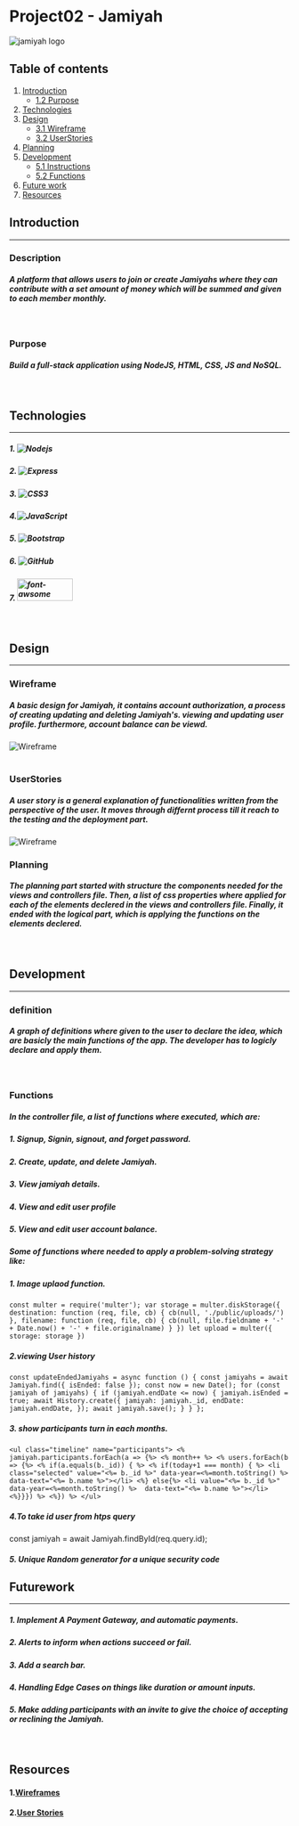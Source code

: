 
# Project02 - Jamiyah
<img src="../Project2-Jamiyah/public/imgs/Jamiyah.png" alt="jamiyah logo" style="align-content=center">


## Table of contents
1. [Introduction](##Introduction)
    * [1.2 Purpose](###Purpose)
2. [Technologies](###Technologies)
3. [Design](##Design)
    * [3.1 Wireframe](###Wireframe)
    * [3.2 UserStories](###UserStories)
4. [Planning](##Planning)
5. [Development](##Development)
    * [5.1 Instructions](##Instructions)
    * [5.2 Functions](##Functions)
6. [Future work](##Futurework)
7. [Resources](##Resources)


## Introduction
<hr>

### Description
##### A platform that allows users to join or create Jamiyahs where they can contribute with a set amount of money which will be summed and given to each member monthly.
<br>

### Purpose
##### Build a full-stack application using NodeJS, HTML, CSS, JS and NoSQL.
<br>

## Technologies
<hr>

##### 1. ![Nodejs](https://img.shields.io/badge/Node.js-339933?style=for-the-badge&logo=nodedotjs&logoColor=white)

##### 2. ![Express](https://img.shields.io/badge/Express.js-000000?style=for-the-badge&logo=express&logoColor=white)
##### 3. ![CSS3](https://img.shields.io/badge/css3-%231572B6.svg?style=for-the-badge&logo=css3&logoColor=white)
##### 4.![JavaScript](https://img.shields.io/badge/javascript-%23323330.svg?style=for-the-badge&logo=javascript&logoColor=%23F7DF1E) 

##### 5. ![Bootstrap](https://img.shields.io/badge/Bootstrap-563D7C?style=for-the-badge&logo=bootstrap&logoColor=white)

##### 6. ![GitHub](https://img.shields.io/badge/github-%23121011.svg?style=for-the-badge&logo=github&logoColor=white)
##### 7. <img src="https://i0.wp.com/blog.fontawesome.com/wp-content/uploads/2020/08/jSfmJLBr.png?resize=720%2C240&ssl=1" alt="font-awsome" width="100px" height="40px"/>
<br>

## Design
<hr>

### Wireframe
##### A basic design for Jamiyah, it contains account authorization, a process of creating updating and deleting Jamiyah's. viewing and updating user profile. furthermore, account balance can be viewd.

![Wireframe](/imgs/wireframe.png)
<br>
<br>

### UserStories
##### A user story is a general explanation of functionalities written from the perspective of the user. It moves through differnt process till it reach to the testing and the deployment part. 

![Wireframe](/imgs/userStories.png)
<br>

### Planning
##### The planning part started with structure the components needed for the views and controllers file. Then, a list of css properties where applied for each of the elements declered in the views and controllers file. Finally, it ended with the logical part, which is applying the functions on the elements declered. 
<br>

## Development
<hr>

### definition
##### A graph of definitions where given to the user to declare the idea, which are basicly the main functions of the app. The developer has to logicly declare and apply them.
<br>

### Functions
##### In the controller file, a list of functions where executed, which are:
##### 1. Signup, Signin, signout, and forget password. 
##### 2. Create, update, and delete Jamiyah.
##### 3. View jamiyah details.
##### 4. View and edit user profile
##### 5. View and edit user account balance.

##### Some of functions where needed to apply a problem-solving strategy like: 
##### 1. Image uplaod function. 
 `const multer = require('multer');
 var storage = multer.diskStorage({
    destination: function (req, file, cb) {
      cb(null, './public/uploads/')
    },
    filename: function (req, file, cb) {
      cb(null, file.fieldname + '-' + Date.now() + '-' + file.originalname)
    }
  })
  let upload = multer({ storage: storage })`

##### 2.viewing User history 
`const updateEndedJamiyahs = async function () {
  const jamiyahs = await Jamiyah.find({ isEnded: false });
  const now = new Date();
  for (const jamiyah of jamiyahs) {
    if (jamiyah.endDate <= now) {
      jamiyah.isEnded = true;
      await History.create({
        jamiyah: jamiyah._id,
        endDate: jamiyah.endDate,
      });
      await jamiyah.save();
    }
  }
};`

##### 3. show participants turn in each months.
`<ul class="timeline" name="participants">
                <% jamiyah.participants.forEach(a => {%>
                    <% month++ %>
                    <% users.forEach(b => {%>
                    <% if(a.equals(b._id)) { %>
                        <% if(today+1 === month) { %>
                    <li class="selected" value="<%= b._id %>" data-year=<%=month.toString() %>  data-text="<%= b.name %>"></li>
                    <%} else{%>
                    <li value="<%= b._id %>" data-year=<%=month.toString() %>  data-text="<%= b.name %>"></li>
                <%}}}) %>
                    <%}) %>
            </ul>`

##### 4.To take id user from htps query
const jamiyah = await Jamiyah.findById(req.query.id);

##### 5. Unique Random generator for a unique security code
## Futurework
<hr>

##### 1. Implement A Payment Gateway, and automatic payments.   
##### 2. Alerts to inform when actions succeed or fail.
##### 3. Add a search bar. 
##### 4. Handling Edge Cases on things like duration or amount inputs. 
##### 5. Make adding participants with an invite to give the choice of accepting or reclining the Jamiyah.

<br>


## Resources
#### 1.[Wireframes](https://www.figma.com/file/ovGUmUf88tiJMdVLRq5Arv/Project02%3AJamiyah?type=design&node-id=0%3A1&t=PcodiLVyraNACL51-1)

#### 2.[User Stories](https://trello.com/invite/b/T3Wmjld3/ATTI56029954509c17209bff882e97906a644B96B25A/project02)
